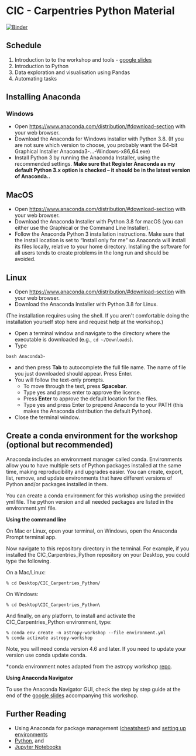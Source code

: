 # CIC - Carpentries Python Material

[![Binder](https://mybinder.org/badge.svg)](https://mybinder.org/v2/gh/CurtinIC/CIC_Carpentries_Python/master)


## Schedule

1. Introduction to to the workshop and tools - [google slides](https://docs.google.com/presentation/d/1ccPobtWSwACLhfsf71ut2ZYLglCq2HoWn8ehLrv5mtw/edit?usp=sharing)
2. Introduction to Python
3. Data exploration and visualisation using Pandas
4. Automating tasks

## Installing Anaconda

### Windows
- Open https://www.anaconda.com/distribution/#download-section with your web browser.
- Download the Anaconda for Windows installer with Python 3.8. (If you are not sure which version to choose, you probably want the 64-bit Graphical Installer Anaconda3-...-Windows-x86_64.exe)
- Install Python 3 by running the Anaconda Installer, using the recommended settings. **Make sure that Register Anaconda as my default Python 3.x option is checked – it should be in the latest version of Anaconda..**

## MacOS
- Open https://www.anaconda.com/distribution/#download-section with your web browser.
- Download the Anaconda Installer with Python 3.8 for macOS (you can either use the Graphical or the Command Line Installer).
- Follow the Anaconda Python 3 installation instructions. Make sure that the install location is set to “Install only for me” so Anaconda will install its files locally, relative to your home directory. Installing the software for all users tends to create problems in the long run and should be avoided.

## Linux
- Open https://www.anaconda.com/distribution/#download-section with your web browser.
- Download the Anaconda Installer with Python 3.8 for Linux.

(The installation requires using the shell. If you aren't comfortable doing the installation yourself stop here and request help at the workshop.)
- Open a terminal window and navigate to the directory where the executable is downloaded (e.g., `cd ~/Downloads`).
- Type
```
bash Anaconda3-
```
- and then press **Tab** to autocomplete the full file name. The name of file you just downloaded should appear. Press Enter. 
- You will follow the text-only prompts. 
  - To move through the text, press **Spacebar**. 
  - Type yes and press enter to approve the license. 
  - Press **Enter** to approve the default location for the files. 
  - Type yes and press Enter to prepend Anaconda to your PATH (this makes the Anaconda distribution the default Python).
- Close the terminal window.

## Create a conda environment for the workshop (optional but recommended)

Anaconda includes an environment manager called conda. Environments allow you to have multiple sets of Python packages installed at the same time, making reproducibility and upgrades easier. You can create, export, list, remove, and update environments that have different versions of Python and/or packages installed in them.

You can create a conda environment for this workshop using the provided yml file. The python version and all needed packages are listed in the environment.yml file.

**Using the command line**

On Mac or Linux, open your terminal, on Windows, open the Anaconda Prompt terminal app.

Now navigate to this repository directory in the terminal. For example, if you installed the CIC_Carpentries_Python repository on your Desktop, you could type the following.

On a Mac/Linux:
```
% cd Desktop/CIC_Carpentries_Python/
```
On Windows:
```
% cd Desktop\CIC_Carpentries_Python\
```
And finally, on any platform, to install and activate the CIC_Carpentries_Python environment, type:
```
% conda env create -n astropy-workshop --file environment.yml
% conda activate astropy-workshop
```
Note, you will need conda version 4.6 and later. If you need to update your version use conda update conda.

*conda environment notes adapted from the astropy workshop [repo](https://github.com/astropy/astropy-workshop).

**Using Anaconda Navigator**

To use the Anaconda Navigator GUI, check the step by step guide at the end of the [google slides](https://docs.google.com/presentation/d/1ccPobtWSwACLhfsf71ut2ZYLglCq2HoWn8ehLrv5mtw/edit?usp=sharing) accompanying this workshop.


## Further Reading

- Using Anaconda for package management ([cheatsheet](https://conda.io/docs/_downloads/conda-cheatsheet.pdf)) and [setting up environments](https://medium.com/datareply/working-with-python-environments-anaconda-package-manager-and-ides-663e771b6ed8)
- [Python](https://www.python.org/), and
- [Jupyter Notebooks](http://jupyter.org/)
